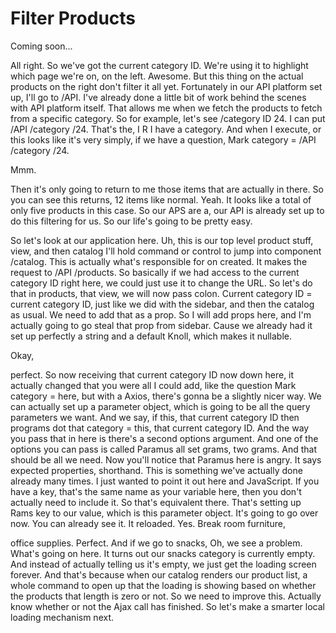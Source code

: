 # Filter Products

Coming soon...

All right. So we've got the current category ID. We're using it to highlight which
page we're on, on the left. Awesome. But this thing on the actual products on the
right don't filter it all yet. Fortunately in our API platform set up, I'll go to
/API. I've already done a little bit of work behind the scenes with API platform
itself. That allows me when we fetch the products to fetch from a specific category.
So for example, let's see /category ID 24. I can put /API /category /24. That's the,
I R I have a category. And when I execute, or this looks like it's very simply, if we
have a question, Mark category = /API /category /24.

Mmm.

Then it's only going to return to me those items that are actually in there. So you
can see this returns, 12 items like normal. Yeah. It looks like a total of only five
products in this case. So our APS are a, our API is already set up to do this
filtering for us. So our life's going to be pretty easy.

So let's look at our application here. Uh, this is our top level product stuff, view,
and then catalog I'll hold command or control to jump into component /catalog. This
is actually what's responsible for on created. It makes the request to /API
/products. So basically if we had access to the current category ID right here, we
could just use it to change the URL. So let's do that in products, that view, we will
now pass colon. Current category ID = current category ID, just like we did with the
sidebar, and then the catalog as usual. We need to add that as a prop. So I will add
props here, and I'm actually going to go steal that prop from sidebar. Cause we
already had it set up perfectly a string and a default Knoll, which makes it
nullable.

Okay,

perfect. So now receiving that current category ID now down here, it actually changed
that you were all I could add, like the question Mark category = here, but with a
Axios, there's gonna be a slightly nicer way. We can actually set up a parameter
object, which is going to be all the query parameters we want. And we say, if this,
that current category ID then programs dot that category = this, that current
category ID. And the way you pass that in here is there's a second options argument.
And one of the options you can pass is called Paramus all set grams, two grams. And
that should be all we need. Now you'll notice that Paramus here is angry. It says
expected properties, shorthand. This is something we've actually done already many
times. I just wanted to point it out here and JavaScript. If you have a key, that's
the same name as your variable here, then you don't actually need to include it. So
that's equivalent there. That's setting up Rams key to our value, which is this
parameter object. It's going to go over now. You can already see it. It reloaded.
Yes. Break room furniture,

office supplies. Perfect. And if we go to snacks, Oh, we see a problem. What's going
on here. It turns out our snacks category is currently empty. And instead of actually
telling us it's empty, we just get the loading screen forever. And that's because
when our catalog renders our product list, a whole command to open up that the
loading is showing based on whether the products that length is zero or not. So we
need to improve this. Actually know whether or not the Ajax call has finished. So
let's make a smarter local loading mechanism next.

